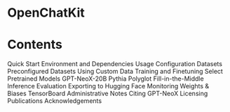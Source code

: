 # OpenChatKit

# Contents
Quick Start
Environment and Dependencies
Usage
Configuration
Datasets
Preconfigured Datasets
Using Custom Data
Training and Finetuning
Select Pretrained Models
GPT-NeoX-20B
Pythia
Polyglot
Fill-in-the-Middle
Inference
Evaluation
Exporting to Hugging Face
Monitoring
Weights & Biases
TensorBoard
Administrative Notes
Citing GPT-NeoX
Licensing
Publications
Acknowledgements
